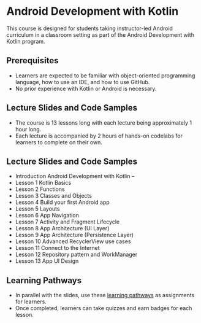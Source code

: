 # Android Development with Kotlin
This course is designed for students taking instructor-led Android curriculum in a classroom setting as part of the Android Development with Kotlin program.

## Prerequisites
- Learners are expected to be familiar with object-oriented programming language, how to use an IDE, and how to use GitHub. 
- No prior experience with Kotlin or Android is necessary.

## Lecture Slides and Code Samples
- The course is 13 lessons long with each lecture being approximately 1 hour long. 
- Each lecture is accompanied by 2 hours of hands-on codelabs for learners to complete on their own. 

## Lecture Slides and Code Samples
- Introduction	Android Development with Kotlin	–
- Lesson 1	Kotlin Basics	
- Lesson 2	Functions	
- Lesson 3	Classes and Objects	
- Lesson 4	Build your first Android app
- Lesson 5	Layouts
- Lesson 6	App Navigation
- Lesson 7	Activity and Fragment Lifecycle
- Lesson 8	App Architecture (UI Layer)
- Lesson 9	App Architecture (Persistence Layer)
- Lesson 10	Advanced RecyclerView use cases
- Lesson 11	Connect to the Internet
- Lesson 12	Repository pattern and WorkManager
- Lesson 13	App UI Design	

## Learning Pathways
- In parallel with the slides, use these [learning pathways](https://developer.android.com/courses/android-development-with-kotlin/course?utm_source=dac&utm_medium=website&utm_campaign=edu) as assignments for learners. 
- Once completed, learners can take quizzes and earn badges for each lesson.
